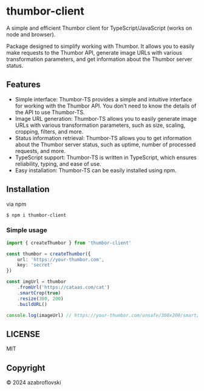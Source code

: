# thumbor-client

A simple and efficient Thumbor client for TypeScript/JavaScript (works on node and browser).

Package designed to simplify working with Thumbor. 
It allows you to easily make requests to the Thumbor API, generate image URLs 
with various transformation parameters, and get information about the Thumbor server status.

## Features

- Simple interface: Thumbor-TS provides a simple and intuitive interface for working with the Thumbor API. You don't need to know the details of the API to use Thumbor-TS.
- Image URL generation: Thumbor-TS allows you to easily generate image URLs with various transformation parameters, such as size, scaling, cropping, filters, and more.
- Status information retrieval: Thumbor-TS allows you to get information about the Thumbor server status, such as uptime, number of processed requests, and more.
- TypeScript support: Thumbor-TS is written in TypeScript, which ensures reliability, typing, and ease of use.
- Easy installation: Thumbor-TS can be easily installed using npm.

## Installation

via npm

```
$ npm i thumbor-client
```

### Simple usage

```typescript
import { createThumbor } from 'thumbor-client'

const thumbor = createThumbor({
    url: 'https://your-thumbor.com',
    key: 'secret'
})

const imgUrl = thumbor
    .fromUrl('https://cataas.com/cat')
    .smartCrop(true)
    .resize(300, 200)
    .buildURL()

console.log(imageUrl) // https://your-thumbor.com/unsafe/300x200/smart/https://cataas.com/cat
```

## LICENSE

MIT

## Copyright
&copy; 2024 azabroflovski
